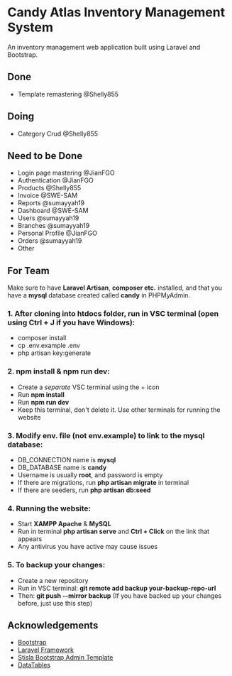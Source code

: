 # Candy Atlas Inventory Management System

An inventory management web application built using Laravel and Bootstrap.

## Done
- Template remastering @Shelly855

## Doing
- Category Crud @Shelly855

## Need to be Done
- Login page mastering @JianFGO
- Authentication @JianFGO
- Products @Shelly855
- Invoice @SWE-SAM
- Reports @sumayyah19
- Dashboard @SWE-SAM
- Users @sumayyah19
- Branches @sumayyah19
- Personal Profile @JianFGO
- Orders @sumayyah19
- Other

## For Team
Make sure to have **Laravel Artisan**, **composer etc.** installed, and that you have a **mysql** database created called **candy** in PHPMyAdmin.

### 1. After cloning into htdocs folder, run in VSC terminal (open using Ctrl + J if you have Windows):
- composer install
- cp .env.example .env
- php artisan key:generate

### 2. npm install & npm run dev:
- Create a *separate* VSC terminal using the + icon
- Run **npm install**
- Run **npm run dev**
- Keep this terminal, don't delete it. Use other terminals for running the website

### 3. Modify env. file (not env.example) to link to the mysql database:
- DB_CONNECTION name is **mysql**
- DB_DATABASE name is **candy**
- Username is usually **root**, and password is empty
- If there are migrations, run **php artisan migrate** in terminal
- If there are seeders, run **php artisan db:seed**

### 4. Running the website:
- Start **XAMPP Apache** & **MySQL**
- Run in terminal **php artisan serve** and **Ctrl + Click** on the link that appears
- Any antivirus you have active may cause issues

### 5. To backup your changes:
- Create a new repository
- Run in VSC terminal: **git remote add backup your-backup-repo-url**
- Then: **git push --mirror backup** (If you have backed up your changes before, just use this step)

## Acknowledgements
- [Bootstrap](https://getbootstrap.com)
- [Laravel Framework](https://laravel.com)
- [Stisla Bootstrap Admin Template](https://github.com/stisla/stisla)
- [DataTables](https://datatables.net)

